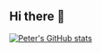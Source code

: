 ## Hi there 👋

[![Peter's GitHub stats](https://github-readme-stats.vercel.app/api?username=peterkneale)](https://github.com/anuraghazra/github-readme-stats)

<!--
**PeterKneale/PeterKneale** is a ✨ _special_ ✨ repository because its `README.md` (this file) appears on your GitHub profile.

Here are some ideas to get you started:

- 🔭 I’m currently working on ...
- 🌱 I’m currently learning ...
- 👯 I’m looking to collaborate on ...
- 🤔 I’m looking for help with ...
- 💬 Ask me about ...
- 📫 How to reach me: ...
- 😄 Pronouns: ...
- ⚡ Fun fact: ...
-->
